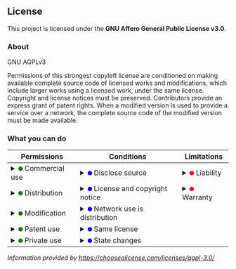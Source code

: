 ## License
This project is licensed under the **GNU Affero General Public License v3.0**.

### About
GNU AGPLv3

Permissions of this strongest copyleft license are conditioned on making available complete source code of licensed works and modifications, which include larger works using a licensed work, under the same license. Copyright and license notices must be preserved. Contributors provide an express grant of patent rights. When a modified version is used to provide a service over a network, the complete source code of the modified version must be made available.

### What you can do
| Permissions                                                                                                                                                                                                                                    | Conditions                                                                                                                                                                                                                                                                                                              | Limitations                                                                                                                                                                                                                       |
|------------------------------------------------------------------------------------------------------------------------------------------------------------------------------------------------------------------------------------------------|-------------------------------------------------------------------------------------------------------------------------------------------------------------------------------------------------------------------------------------------------------------------------------------------------------------------------|-----------------------------------------------------------------------------------------------------------------------------------------------------------------------------------------------------------------------------------|
| <details><summary><svg width="10" height="10" xmlns="http://www.w3.org/2000/svg"><circle cx="5" cy="5" r="5" fill="green"/></svg> Commercial use</summary>The licensed material and derivatives may be used for commercial purposes.</details> | <details><summary><svg width="10" height="10" xmlns="http://www.w3.org/2000/svg"><circle cx="5" cy="5" r="5" fill="blue"/></svg> Disclose source</summary>Source code must be made available when the licensed material is distributed.</details>                                                                       | <details><summary><svg width="10" height="10" xmlns="http://www.w3.org/2000/svg"><circle cx="5" cy="5" r="5" fill="red"/></svg> Liability</summary>This license includes a limitation of liability.</details>                     |
| <details><summary><svg width="10" height="10" xmlns="http://www.w3.org/2000/svg"><circle cx="5" cy="5" r="5" fill="green"/></svg> Distribution</summary>The licensed material may be distributed.</details>                                    | <details><summary><svg width="10" height="10" xmlns="http://www.w3.org/2000/svg"><circle cx="5" cy="5" r="5" fill="blue"/></svg> License and copyright notice</summary>A copy of the license and copyright notice must be included with the licensed material.</details>                                                | <details><summary><svg width="10" height="10" xmlns="http://www.w3.org/2000/svg"><circle cx="5" cy="5" r="5" fill="red"/></svg> Warranty</summary>This license explicitly states that it does NOT provide any warranty.</details> |
| <details><summary><svg width="10" height="10" xmlns="http://www.w3.org/2000/svg"><circle cx="5" cy="5" r="5" fill="green"/></svg> Modification</summary>The licensed material may be modified.</details>                                       | <details><summary><svg width="10" height="10" xmlns="http://www.w3.org/2000/svg"><circle cx="5" cy="5" r="5" fill="blue"/></svg> Network use is distribution</summary>Users who interact with the licensed material via network are given the right to receive a copy of the source code.</details>                     |                                                                                                                                                                                                                                   |
| <details><summary><svg width="10" height="10" xmlns="http://www.w3.org/2000/svg"><circle cx="5" cy="5" r="5" fill="green"/></svg> Patent use</summary>This license provides an express grant of patent rights from contributors.</details>     | <details><summary><svg width="10" height="10" xmlns="http://www.w3.org/2000/svg"><circle cx="5" cy="5" r="5" fill="blue"/></svg> Same license</summary>Modifications must be released under the same license when distributing the licensed material. In some cases a similar or related license may be used.</details> |                                                                                                                                                                                                                                   |
| <details><summary><svg width="10" height="10" xmlns="http://www.w3.org/2000/svg"><circle cx="5" cy="5" r="5" fill="green"/></svg> Private use</summary>The licensed material may be used and modified in private.</details>                    | <details><summary><svg width="10" height="10" xmlns="http://www.w3.org/2000/svg"><circle cx="5" cy="5" r="5" fill="blue"/></svg> State changes</summary>Changes made to the licensed material must be documented.</details>                                                                                             |                                                                                                                                                                                                                                   |

*Information provided by https://choosealicense.com/licenses/agpl-3.0/*
